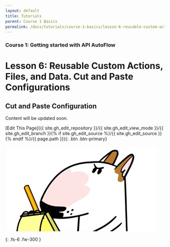 ```yaml
---
layout: default
title: Tutorials
parent: Course 1 Basics
permalink: /docs/tutorials/course-1-basics/lesson-6-reusable-custom-actions
---
```


### Course 1: Getting started with API AutoFlow

# Lesson 6: Reusable Custom Actions, Files, and Data.  Cut and Paste Configurations






## Cut and Paste Configuration


Content will be updated soon.

[Edit This Page]({{ site.gh_edit_repository }}/{{ site.gh_edit_view_mode }}/{{ site.gh_edit_branch }}{% if site.gh_edit_source %}/{{ site.gh_edit_source }}{% endif %}/{{ page.path }}){: .btn .btn-primary}


![Be the First](/assets/images/blank-page.gif)


{: .fs-6 .fw-300 }